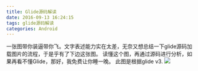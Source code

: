 ```yaml
---
title: Glide源码解读
date: 2016-09-13 16:24:15
tags: glide源码解读
categories: Android
---
```

一张图带你装逼带你飞。文字表述能力实在太差，无奈又想总结一下glide源码加载图片的流程，于是乎有了下边这张图。
读懂这个图，再通过源码进行分析，如果再看不懂Glide，那好，我免费让你睡一晚。
此图是根据glide v3.
![](Glide源码解读/glide_source_code.jpg)
